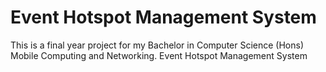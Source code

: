 # Event Hotspot Management System
This is a final year project for my Bachelor in Computer Science (Hons) Mobile Computing and Networking. 
Event Hotspot Management System 
